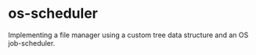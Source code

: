 # os-scheduler
Implementing a file manager using a custom tree data structure and an OS job-scheduler. 
